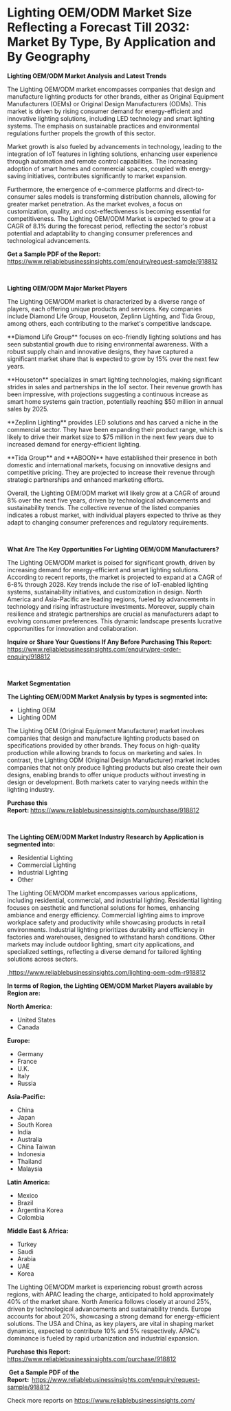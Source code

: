 <p><h1>Lighting OEM/ODM Market Size Reflecting a Forecast Till 2032: Market By Type, By Application and By Geography</h1></p><p><strong>Lighting OEM/ODM Market Analysis and Latest Trends</strong></p>
<p><p>The Lighting OEM/ODM market encompasses companies that design and manufacture lighting products for other brands, either as Original Equipment Manufacturers (OEMs) or Original Design Manufacturers (ODMs). This market is driven by rising consumer demand for energy-efficient and innovative lighting solutions, including LED technology and smart lighting systems. The emphasis on sustainable practices and environmental regulations further propels the growth of this sector.</p><p>Market growth is also fueled by advancements in technology, leading to the integration of IoT features in lighting solutions, enhancing user experience through automation and remote control capabilities. The increasing adoption of smart homes and commercial spaces, coupled with energy-saving initiatives, contributes significantly to market expansion.</p><p>Furthermore, the emergence of e-commerce platforms and direct-to-consumer sales models is transforming distribution channels, allowing for greater market penetration. As the market evolves, a focus on customization, quality, and cost-effectiveness is becoming essential for competitiveness. The Lighting OEM/ODM Market is expected to grow at a CAGR of 8.1% during the forecast period, reflecting the sector's robust potential and adaptability to changing consumer preferences and technological advancements.</p></p>
<p><strong>Get a Sample PDF of the Report:&nbsp;</strong> <a href="https://www.reliablebusinessinsights.com/enquiry/request-sample/918812?utm_campaign=2960&utm_medium=2&utm_source=Github&utm_content=ia&utm_term=05042025&utm_id=lighting-oemodm">https://www.reliablebusinessinsights.com/enquiry/request-sample/918812</a></p>
<p>&nbsp;</p>
<p><strong>Lighting OEM/ODM Major Market Players</strong></p>
<p><p>The Lighting OEM/ODM market is characterized by a diverse range of players, each offering unique products and services. Key companies include Diamond Life Group, Houseton, Zeplinn Lighting, and Tida Group, among others, each contributing to the market's competitive landscape.</p><p>**Diamond Life Group** focuses on eco-friendly lighting solutions and has seen substantial growth due to rising environmental awareness. With a robust supply chain and innovative designs, they have captured a significant market share that is expected to grow by 15% over the next few years.</p><p>**Houseton** specializes in smart lighting technologies, making significant strides in sales and partnerships in the IoT sector. Their revenue growth has been impressive, with projections suggesting a continuous increase as smart home systems gain traction, potentially reaching $50 million in annual sales by 2025.</p><p>**Zeplinn Lighting** provides LED solutions and has carved a niche in the commercial sector. They have been expanding their product range, which is likely to drive their market size to $75 million in the next few years due to increased demand for energy-efficient lighting.</p><p>**Tida Group** and **ABOON** have established their presence in both domestic and international markets, focusing on innovative designs and competitive pricing. They are projected to increase their revenue through strategic partnerships and enhanced marketing efforts.</p><p>Overall, the Lighting OEM/ODM market will likely grow at a CAGR of around 8% over the next five years, driven by technological advancements and sustainability trends. The collective revenue of the listed companies indicates a robust market, with individual players expected to thrive as they adapt to changing consumer preferences and regulatory requirements.</p></p>
<p>&nbsp;</p>
<p><strong>What Are The Key Opportunities For Lighting OEM/ODM Manufacturers?</strong></p>
<p><p>The Lighting OEM/ODM market is poised for significant growth, driven by increasing demand for energy-efficient and smart lighting solutions. According to recent reports, the market is projected to expand at a CAGR of 6-8% through 2028. Key trends include the rise of IoT-enabled lighting systems, sustainability initiatives, and customization in design. North America and Asia-Pacific are leading regions, fueled by advancements in technology and rising infrastructure investments. Moreover, supply chain resilience and strategic partnerships are crucial as manufacturers adapt to evolving consumer preferences. This dynamic landscape presents lucrative opportunities for innovation and collaboration.</p></p>
<p><strong>Inquire or Share Your Questions If Any Before Purchasing This Report:</strong> <a href="https://www.reliablebusinessinsights.com/enquiry/pre-order-enquiry/918812?utm_campaign=2960&utm_medium=2&utm_source=Github&utm_content=ia&utm_term=05042025&utm_id=lighting-oemodm">https://www.reliablebusinessinsights.com/enquiry/pre-order-enquiry/918812</a></p>
<p>&nbsp;</p>
<p><strong>Market Segmentation</strong></p>
<p><strong>The Lighting OEM/ODM Market Analysis by types is segmented into:</strong></p>
<p><ul><li>Lighting OEM</li><li>Lighting ODM</li></ul></p>
<p><p>The Lighting OEM (Original Equipment Manufacturer) market involves companies that design and manufacture lighting products based on specifications provided by other brands. They focus on high-quality production while allowing brands to focus on marketing and sales. In contrast, the Lighting ODM (Original Design Manufacturer) market includes companies that not only produce lighting products but also create their own designs, enabling brands to offer unique products without investing in design or development. Both markets cater to varying needs within the lighting industry.</p></p>
<p><strong>Purchase this Report:&nbsp;</strong><a href="https://www.reliablebusinessinsights.com/purchase/918812?utm_campaign=2960&utm_medium=2&utm_source=Github&utm_content=ia&utm_term=05042025&utm_id=lighting-oemodm">https://www.reliablebusinessinsights.com/purchase/918812</a></p>
<p>&nbsp;</p>
<p><strong>The Lighting OEM/ODM Market Industry Research by Application is segmented into:</strong></p>
<p><ul><li>Residential Lighting</li><li>Commercial Lighting</li><li>Industrial Lighting</li><li>Other</li></ul></p>
<p><p>The Lighting OEM/ODM market encompasses various applications, including residential, commercial, and industrial lighting. Residential lighting focuses on aesthetic and functional solutions for homes, enhancing ambiance and energy efficiency. Commercial lighting aims to improve workplace safety and productivity while showcasing products in retail environments. Industrial lighting prioritizes durability and efficiency in factories and warehouses, designed to withstand harsh conditions. Other markets may include outdoor lighting, smart city applications, and specialized settings, reflecting a diverse demand for tailored lighting solutions across sectors.</p></p>
<p><a href="https://www.reliablebusinessinsights.com/lighting-oem-odm-r918812?utm_campaign=2960&utm_medium=2&utm_source=Github&utm_content=ia&utm_term=05042025&utm_id=lighting-oemodm">&nbsp;https://www.reliablebusinessinsights.com/lighting-oem-odm-r918812</a></p>
<p><strong>In terms of Region, the Lighting OEM/ODM Market Players available by Region are:</strong></p>
<p>
    <p> <strong> North America: </strong>
        <ul>
            <li>United States</li>
            <li>Canada</li>
        </ul>
        </p> 
    <p> <strong> Europe: </strong>
        <ul>
            <li>Germany</li>
            <li>France</li>
            <li>U.K.</li>
            <li>Italy</li>
            <li>Russia</li>
        </ul>
        </p> 
    <p> <strong> Asia-Pacific: </strong>
        <ul>
            <li>China</li>
            <li>Japan</li>
            <li>South Korea</li>
            <li>India</li>
            <li>Australia</li>
            <li>China Taiwan</li>
            <li>Indonesia</li>
            <li>Thailand</li>
            <li>Malaysia</li>
        </ul>
        </p> 
    <p> <strong> Latin America: </strong>
        <ul>
            <li>Mexico</li>
            <li>Brazil</li>
            <li>Argentina Korea</li>
            <li>Colombia</li>
        </ul>
        </p> 
    <p> <strong> Middle East & Africa: </strong>
        <ul>
            <li>Turkey</li>
            <li>Saudi</li>
            <li>Arabia</li>
            <li>UAE</li>
            <li>Korea</li>
        </ul>
    </p>
    </p>
<p><p>The Lighting OEM/ODM market is experiencing robust growth across regions, with APAC leading the charge, anticipated to hold approximately 40% of the market share. North America follows closely at around 25%, driven by technological advancements and sustainability trends. Europe accounts for about 20%, showcasing a strong demand for energy-efficient solutions. The USA and China, as key players, are vital in shaping market dynamics, expected to contribute 10% and 5% respectively. APAC's dominance is fueled by rapid urbanization and industrial expansion.</p></p>
<p><strong>Purchase this Report: </strong><a href="https://www.reliablebusinessinsights.com/purchase/918812?utm_campaign=2960&utm_medium=2&utm_source=Github&utm_content=ia&utm_term=05042025&utm_id=lighting-oemodm">https://www.reliablebusinessinsights.com/purchase/918812</a></p>
<p>&nbsp;<strong>Get a Sample PDF of the Report:&nbsp;&nbsp;</strong><a href="https://www.reliablebusinessinsights.com/enquiry/request-sample/918812?utm_campaign=2960&utm_medium=2&utm_source=Github&utm_content=ia&utm_term=05042025&utm_id=lighting-oemodm">https://www.reliablebusinessinsights.com/enquiry/request-sample/918812</a></p>
<p><strong></strong></p>
<p>Check more reports on <a href="https://www.reliablebusinessinsights.com/?utm_campaign=2960&utm_medium=2&utm_source=Github&utm_content=ia&utm_term=05042025&utm_id=lighting-oemodm">https://www.reliablebusinessinsights.com/</a></p>